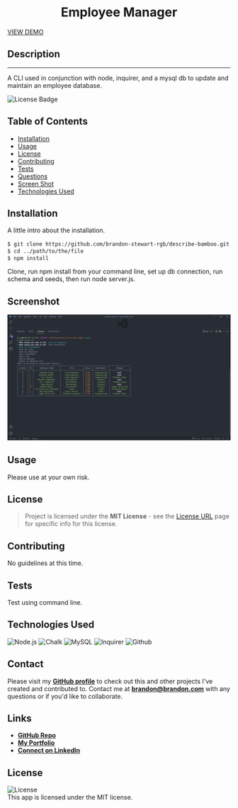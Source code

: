 <h1 align="center">Employee Manager</h1>

[VIEW DEMO](https://drive.google.com/file/d/1xHhYsSifbOb68_elTleCt8xl9z5Xmrky/view)


## Description
***
A CLI used in conjunction with node, inquirer, and a mysql db to update and maintain an employee database.

![License Badge](https://img.shields.io/static/v1?label=license&message=MIT+License&color=brightgreen&style=for-the-badge)


## Table of Contents

- [Installation](##installation)
- [Usage](##usage)
- [License](##license)
- [Contributing](##contributing)
- [Tests](##tests)
- [Questions](##questions)
- [Screen Shot](##screenshot)
- [Technologies Used](##technologies)

## Installation


A little intro about the installation. 
```
$ git clone https://github.com/brandon-stewart-rgb/describe-bamboo.git
$ cd ../path/to/the/file
$ npm install
```
Clone, run npm install from your command line, set up db connection, run schema and seeds, then run node server.js.



## Screenshot

![Screenshot](assets/img/ss.png)

## Usage

Please use at your own risk.

## License

> Project is licensed under the **MIT License** - see the [License URL](https://choosealicense.com/licenses/mit) page for specific info for this license.

## Contributing

No guidelines at this time. 


## Tests

Test using command line.

  ## Technologies Used
  
  ![Node.js](https://img.shields.io/badge/Node.js-43853D?style=for-the-badge&logo=node.js&logoColor=white)  ![Chalk](https://img.shields.io/badge/Chalk-8B89CC?style=for-the-badge) ![MySQL](https://img.shields.io/badge/MySQL-4EA94B?style=for-the-badge) ![Inquirer](https://img.shields.io/badge/Inquirer-404D59?style=for-the-badge)   ![Github](https://img.shields.io/badge/Github-20232A?style=for-the-badge&logo=github&logoColor=61DAFB)     

  

  

  

 

 
  
  ## Contact
  Please visit my **[GitHub profile](https://github.com/brandon-stewart-rgb)** to check out this and other projects I've created and contributed to.
  Contact me at **brandon@brandon.com** with any questions or if you'd like to collaborate.

  ## Links
  - **[GitHub Repo](https://github.com/brandon-stewart-rgb/describe-bamboo)**
  - **[My Portfolio](https://brandon-stewart-rgb.github.io/grumpy-milkshake/)**
  - **[Connect on LinkedIn](https://www.linkedin.com/in/brandon-stewart-976a0170/)**

  ## License
  ![License](https://img.shields.io/badge/License%3A-MIT-green.svg)    
  This app is licensed under the MIT license.

